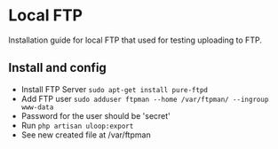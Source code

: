 # Local FTP

Installation guide for local FTP that used for testing uploading to FTP.

## Install and config
  - Install FTP Server `sudo apt-get install pure-ftpd`
  - Add FTP user `sudo adduser ftpman --home /var/ftpman/ --ingroup www-data`
  - Password for the user should be 'secret'
  - Run `php artisan uloop:export`
  - See new created file at /var/ftpman
 
